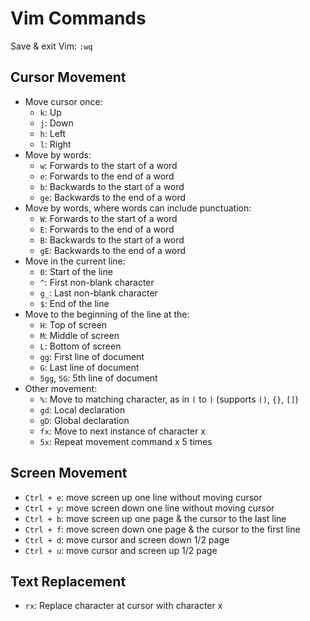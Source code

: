 # Vim Commands

Save & exit Vim: `:wq`

## Cursor Movement

- Move cursor once:
  - `k`: Up
  - `j`: Down
  - `h`: Left
  - `l`: Right
- Move by words:
  - `w`: Forwards to the start of a word
  - `e`: Forwards to the end of a word
  - `b`: Backwards to the start of a word
  - `ge`: Backwards to the end of a word
- Move by words, where words can include punctuation:
  - `W`: Forwards to the start of a word
  - `E`: Forwards to the end of a word
  - `B`: Backwards to the start of a word
  - `gE`: Backwards to the end of a word
- Move in the current line:
  - `0`: Start of the line
  - `^`: First non-blank character
  - `g_`: Last non-blank character
  - `$`: End of the line
- Move to the beginning of the line at the:
  - `H`: Top of screen
  - `M`: Middle of screen
  - `L`: Bottom of screen
  - `gg`: First line of document
  - `G`: Last line of document
  - `5gg`, `5G`: 5th line of document
- Other movement:
  - `%`: Move to matching character, as in `(` to `)` (supports `()`, `{}`, `[]`)
  - `gd`: Local declaration
  - `gD`: Global declaration
  - `fx`: Move to next instance of character x
  - `5x`: Repeat movement command x 5 times

## Screen Movement

- `Ctrl + e`: move screen up one line without moving cursor
- `Ctrl + y`: move screen down one line without moving cursor
- `Ctrl + b`: move screen up one page & the cursor to the last line
- `Ctrl + f`: move screen down one page & the cursor to the first line
- `Ctrl + d`: move cursor and screen down 1/2 page
- `Ctrl + u`: move cursor and screen up 1/2 page

## Text Replacement

- `rx`: Replace character at cursor with character x
